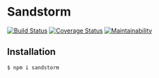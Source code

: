 # Sandstorm
[![Build Status](https://travis-ci.org/alexandrajs/sandstorm.svg?branch=master)](https://travis-ci.org/alexandrajs/sandstorm)
[![Coverage Status](https://coveralls.io/repos/github/alexandrajs/sandstorm/badge.svg?branch=master)](https://coveralls.io/github/alexandrajs/sandstorm?branch=master)
[![Maintainability](https://api.codeclimate.com/v1/badges/3f959333093a6ea6d41a/maintainability)](https://codeclimate.com/github/alexandrajs/sandstorm/maintainability)

## Installation
```bash
$ npm i sandstorm
``` 
